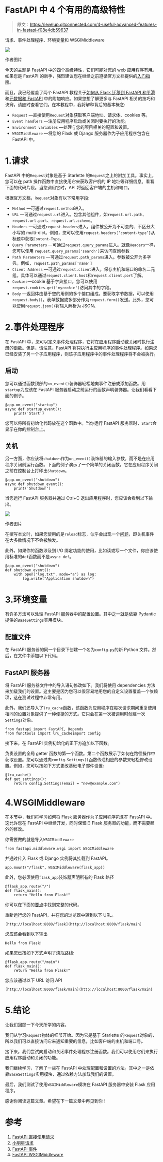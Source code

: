 # FastAPI 中 4 个有用的高级特性

> 原文：<https://levelup.gitconnected.com/4-useful-advanced-features-in-fastapi-f08e4db59637>

请求、事件处理程序、环境变量和 WSGIMiddleware

![](img/b4c7c211aaa8335946b6f16fb634fd11.png)

作者图片

今天的主题是 FastAPI 中的四个高级特性，它们可能对您的 web 应用程序有用。如果您是 FastAPI 的新手，强烈建议您在继续之前遵循官方文档提供的[入门指南](https://fastapi.tiangolo.com/tutorial/)。

而且，我已经覆盖了两个 FastAPI 教程关于[如何从 Flask 迁移到 FastAPI 和平滑](https://medium.com/better-programming/migrate-from-flask-to-fastapi-smoothly-cc4c6c255397)和[元数据和 FastAPI](https://medium.com/better-programming/metadata-and-additional-responses-in-fastapi-ea90a321d477) 中的附加响应。如果您想了解更多与 FastAPI 相关的技巧和诀窍，请随时查看它们。在本教程中，我将解释背后的基本概念:

*   `Request` —直接使用`Request`对象获取客户端地址、请求体、cookies 等。
*   `Event handlers` —注册应用程序启动或关闭时要执行的功能。
*   `Environment variables` —处理与您的项目相关的配置和设置。
*   `WSGIMiddleware` —将您的 Flask 或 Django 服务器作为子应用程序包含在 FastAPI 中。

# 1.请求

FastAPI 中的`Request`对象是基于 Starlette 的`Request`之上的附加工具。事实上，您可以在 path 操作函数中直接使用它来获取客户机的 IP 地址等详细信息。看看下面的代码片段。当您调用它时，API 将返回客户端的主机和端口。

根据官方文档，`Request`对象有以下常用字段:

*   `Method` —可通过`request.method`进入。
*   `URL` —可通过`request.url`进入。包含其他组件，如`request.url.path`、`request.url.port`、`request.url.scheme`。
*   `Headers` —可通过`request.headers`进入。组件被公开为不可变的、不区分大小写的 multi-dict。例如，您可以使用`request.headers[‘content-type’]`从标题中获取`Content-Type`。
*   `Query Parameters` —可通过`request.query_params`进入。就像`Headers`一样，您可以使用 `request.query_params['search']`来访问查询参数
*   `Path Parameters` —可通过`request.path_params`进入。参数被公开为多字典。例如，`request.path_params['name']`
*   `Client Address` —可通过`request.client`进入。保存主机和端口的命名二元组。具体可以通过`request.client.host`和`request.client.port`了解。
*   `Cookies`—cookie 基于字典接口。您可以使用`request.cookies.get('mycookie')`访问其中的字段。
*   `Body` —返回体由基于您的用例的多个接口组成。要获取字节数据，可以使用`request.body()`。表单数据或多部分作为`request.form()`发送。此外，您可以使用`request.json()`将输入解析为 JSON。

# 2.事件处理程序

在 FastAPI 中，您可以定义事件处理程序，它将在应用程序启动或关闭时执行注册的函数。但是，请注意，FastAPI 将只执行主应用程序的事件处理程序。如果您已经安装了另一个子应用程序，则该子应用程序中的事件处理程序将不会被执行。

## 启动

您可以通过函数顶部的`on_event()`装饰器轻松地向事件注册或添加函数。用`startup`为应该在 FastAPI 服务器启动之前运行的函数声明装饰器。让我们看看下面的例子。

```
@app.on_event("startup")
async def startup_event():
    print('Start')
```

您可以将所有初始化代码放在这个函数中。当你运行 FastAPI 服务器时，`Start`会显示在你的控制台上。

## 关机

另一方面，你应该将`shutdown`作为`on_event()`装饰器的输入参数，而不是在应用程序关闭前运行函数。下面的例子演示了一个简单的关闭函数，它在应用程序关闭之前在控制台上打印出`Shutdown`。

```
@app.on_event("shutdown")
async def shutdown_event():
    print('Shutdown')
```

当您运行 FastAPI 服务器并通过 Ctrl+C 退出应用程序时，您应该会看到以下输出。

![](img/332133a2ef98aa910a717c4d7d3ad9d2.png)

作者图片

在撰写本文时，如果您使用的是`reload`标志，似乎会出现一个[问题](https://github.com/tiangolo/fastapi/issues/1937)，即关机事件在大多数情况下不会被触发。

此外，如果你的函数涉及到 I/O 绑定功能的使用，比如读或写一个文件，你应该使用标准的`def`函数而不是`async def`。

```
@app.on_event("shutdown")
def shutdown_event():
    with open("log.txt", mode="a") as log:
        log.write("Application shutdown")
```

# 3.环境变量

有许多方法可以处理 FastAPI 服务器中的配置设置。其中之一就是依靠 Pydantic 提供的`BaseSettings`实用模块。

## 配置文件

在 FastAPI 服务器的同一个目录下创建一个名为`config.py`的新 Python 文件。然后，在文件中添加以下代码。

## FastAPI 服务器

将 FastAPI 服务器文件中的导入语句修改如下。我们将使用 dependencies 方法来加载我们的设置。这主要是因为您可以很容易地用您的自定义设置覆盖一个依赖项，这在测试过程中非常有用。

此外，我们还导入了`lru_cache`函数，该函数为应用程序在每次请求期间重复使用相同的设置对象提供了一种便捷的方式。它只会在第一次被调用时创建一次`Settings`对象。

```
from fastapi import FastAPI, Depends
from functools import lru_cacheimport config
```

接下来，在 FastAPI 实例初始化的正下方追加以下函数。

负责设置的全局 getter 函数的第一个函数。第二个函数展示了如何在路径操作中获取设置。您可以通过向`config.Settings()`函数传递相应的参数来轻松修改设置。例如，您可以按如下方式更改基础电子邮件设置:

```
@lru_cache()
def get_settings():
    return config.Settings(email = "new@example.com")
```

# 4.WSGIMiddleware

在本节中，我们将学习如何将 Flask 服务器作为子应用程序包含在 FastAPI 中。这允许您在 FastAPI 中继续开发，同时保留旧 Flask 服务器的功能，而不需要额外的修改。

你需要做的就是导入`WSGIMiddleware`

```
from fastapi.middleware.wsgi import WSGIMiddleware
```

并通过传入 Flask 或 Django 实例将其挂载到 FastAPI。

```
app.mount("/flask", WSGIMiddleware(flask_app))
```

此外，您必须使用`flask_app`装饰器声明所有的 Flask 路径

```
@flask_app.route("/")
def flask_main():
    return "Hello from Flask!"
```

你可以在下面的[要点](https://gist.github.com/wfng92/e28e61a4291a0c8770cd14370d637df7)中找到完整的代码。

重新运行您的 FastAPI，并在您的浏览器中转到以下 URL。

```
[http://localhost:8000/flask](http://localhost:8000/flask/main)
```

您应该会看到以下输出

```
Hello from Flask!
```

如果您已按如下方式声明了烧瓶路线:

```
@flask_app.route("/main")
def flask_main():
    return "Hello from Flask!"
```

您应该通过以下 URL 访问 API

```
[http://localhost:8000/flask/main](http://localhost:8000/flask/main)
```

# 5.结论

让我们回顾一下今天所学的内容。

我们从学习`Request`物体的细节开始。因为它是基于 Starlette 的`Request`对象的，所以我们可以直接访问它来通知重要的信息，比如客户端的主机和端口号。

接下来，我们尝试向启动和关闭事件处理程序注册函数。我们可以使用它们来执行应用程序启动和关闭的功能。

我们继续学习，了解了一些在 FastAPI 中处理配置和设置的方法。其中之一是依靠`BaseSettings`实用模块，通过依赖方法加载我们的设置。

最后，我们测试了使用`WSGIMiddleware`模块在 FastAPI 服务器中安装 Flask 应用程序。

感谢你阅读这篇文章。希望在下一篇文章中再见到你！

# 参考

1.  [FastAPI 直接使用请求](https://fastapi.tiangolo.com/advanced/using-request-directly/)
2.  [小明星请求](https://www.starlette.io/requests/)
3.  [FastAPI 事件](https://fastapi.tiangolo.com/advanced/events/)
4.  [FastAPI WSGIMiddleware](https://fastapi.tiangolo.com/advanced/wsgi/)